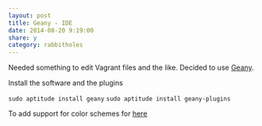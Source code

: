 ```yaml
---
layout: post
title: Geany - IDE
date: 2014-08-20 9:19:00
share: y
category: rabbitholes
---
```


Needed something to edit Vagrant files and the like. Decided to use [Geany](http://www.geany.org/).

Install the software and the plugins

`sudo aptitude install geany`
`sudo aptitude install geany-plugins`

To add support for color schemes for [here](https://github.com/codebrainz/geany-themes) 


